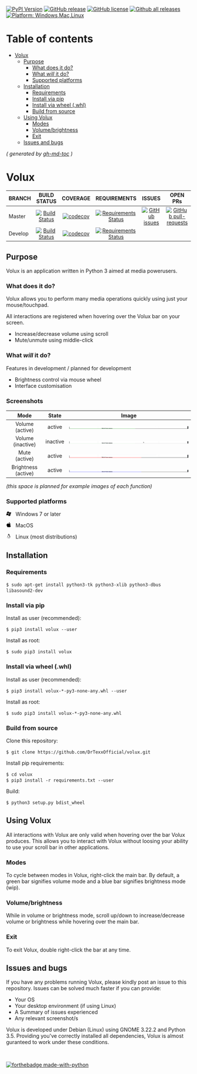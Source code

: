 [![PyPI Version](https://img.shields.io/pypi/v/volux.svg)](https://pypi.python.org/pypi/volux/)
[![GitHub release](https://img.shields.io/github/release-pre/drtexxofficial/volux.svg)](https://GitHub.com/DrTexxOfficial/volux/releases/)
[![GitHub license](https://img.shields.io/github/license/DrTexxOfficial/volux.svg?branch=master)](https://github.com/DrTexxOfficial/volux/blob/master/LICENSE)
[![Github all releases](https://img.shields.io/github/downloads/DrTexxOfficial/volux/total.svg)](https://GitHub.com/DrTexxOfficial/volux/releases/)
[![Platform: Windows,Mac,Linux](https://img.shields.io/badge/Platform-Windows%20%7C%20Mac%20%7C%20Linux-blue.svg)](#)

Table of contents
=================
<!--ts-->
   * [Volux](#volux)
      * [Purpose](#purpose)
         * [What does it do?](#what-does-it-do)
         * [What <em>will</em> it do?](#what-will-it-do)
         * [Supported platforms](#supported-platforms)
      * [Installation](#installation)
         * [Requirements](#requirements)
         * [Install via pip](#install-via-pip)
         * [Install via wheel (.whl)](#install-via-wheel-whl)
         * [Build from source](#build-from-source)
      * [Using Volux](#using-volux)
         * [Modes](#modes)
         * [Volume/brightness](#volumebrightness)
         * [Exit](#exit)
      * [Issues and bugs](#issues-and-bugs)
<!--te-->
_( generated by [gh-md-toc](https://github.com/ekalinin/github-markdown-toc) )_

# Volux 
| BRANCH  | BUILD STATUS | COVERAGE | REQUIREMENTS | ISSUES | OPEN PRs |
| ---     | :---:        | :---:    | :---:        | :---:  | :---:    |
| Master  | [![Build Status](https://travis-ci.org/DrTexxOfficial/volux.svg?branch=master)](https://travis-ci.org/DrTexxOfficial/volux) | [![codecov](https://codecov.io/gh/DrTexxOfficial/volux/branch/master/graph/badge.svg)](https://codecov.io/gh/DrTexxOfficial/volux) | [![Requirements Status](https://requires.io/github/DrTexxOfficial/volux/requirements.svg?branch=master)](https://requires.io/github/DrTexxOfficial/volux/requirements/?branch=master) | [![GitHub issues](https://img.shields.io/github/issues/DrTexxOfficial/volux.svg?branch=master)](https://GitHub.com/DrTexxOfficial/volux/issues/) | [![GitHub pull-requests](https://img.shields.io/github/issues-pr/DrTexxOfficial/volux.svg?branch=master)](https://GitHub.com/DrTexxOfficial/volux/pull/) |
| Develop | [![Build Status](https://travis-ci.org/DrTexxOfficial/volux.svg?branch=develop)](https://travis-ci.org/DrTexxOfficial/volux) | [![codecov](https://codecov.io/gh/DrTexxOfficial/volux/branch/develop/graph/badge.svg)](https://codecov.io/gh/DrTexxOfficial/volux) | [![Requirements Status](https://requires.io/github/DrTexxOfficial/volux/requirements.svg?branch=develop)](https://requires.io/github/DrTexxOfficial/volux/requirements/?branch=develop)


## Purpose
Volux is an application written in Python 3 aimed at media powerusers.

### What does it do?
Volux allows you to perform many media operations quickly using just your mouse/touchpad.

All interactions are registered when hovering over the Volux bar on your screen.

- Increase/decrease volume using scroll
- Mute/unmute using middle-click

### What _will_ it do?
Features in development / planned for development
- Brightness control via mouse wheel
- Interface customisation

### Screenshots

| Mode                | State    | Image |
| :---:               | :---:    | :---: |
| Volume (active)     | active   | <img src="docs/volume-active.jpg"/> |
| Volume (inactive)   | inactive | <img src="docs/volume-inactive.jpg"/> |
| Mute (active)       | active   | <img src="docs/mute-active.jpg"/> |
| Brightness (active) | active   | <img src="docs/brightness-active.jpg"/> |

_(this space is planned for example images of each function)_

### Supported platforms

<img src="docs/Platform_Windows.svg" width="14pt"/>&nbsp;&nbsp; Windows 7 or later

<img src="docs/Platform_Mac.svg" width="14pt"/>&nbsp;&nbsp; MacOS

<img src="docs/Platform_Linux.svg" width="14pt"/>&nbsp;&nbsp; Linux (most distributions)

## Installation
### Requirements

    $ sudo apt-get install python3-tk python3-xlib python3-dbus libasound2-dev

### Install via pip
Install as user (recommended):

    $ pip3 install volux --user

Install as root:

    $ sudo pip3 install volux

### Install via wheel (.whl)
Install as user (recommended):

    $ pip3 install volux-*-py3-none-any.whl --user
    
Install as root:

    $ sudo pip3 install volux-*-py3-none-any.whl

### Build from source
Clone this repository:

    $ git clone https://github.com/DrTexxOfficial/volux.git

Install pip requirements:

    $ cd volux
    $ pip3 install -r requirements.txt --user

Build:

    $ python3 setup.py bdist_wheel

## Using Volux
All interactions with Volux are only valid when hovering over the bar Volux produces. This allows you to interact with Volux without loosing your ability to use your scroll bar in other applications.

### Modes
To cycle between modes in Volux, right-click the main bar. By default, a green bar signifies volume mode and a blue bar signifies brightness mode (wip).

### Volume/brightness
While in volume or brightness mode, scroll up/down to increase/decrease volume or brightness while hovering over the main bar.

### Exit
To exit Volux, double right-click the bar at any time.

## Issues and bugs
If you have any problems running Volux, please kindly post an issue to this repository. Issues can be solved much faster if you can provide:

- Your OS
- Your desktop environment (if using Linux)
- A Summary of issues experienced
- Any relevant screenshot/s

Volux is developed under Debian (Linux) using GNOME 3.22.2 and Python 3.5. Providing you've correctly installed all dependencies, Volux is almost guranteed to work under these conditions.

<br/>

[![forthebadge made-with-python](http://ForTheBadge.com/images/badges/made-with-python.svg)](https://www.python.org/)
